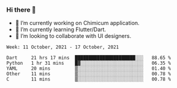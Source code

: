 ### Hi there 👋

<!--
**devcat37/devcat37** is a ✨ _special_ ✨ repository because its `README.md` (this file) appears on your GitHub profile.-->


- 🔭 I’m currently working on Chimicum application.
- 🌱 I’m currently learning Flutter/Dart.
- 👯 I’m looking to collaborate with UI designers.
<!-- - 🤔 I’m looking for help with ... -->

<!--START_SECTION:waka-->
```text
Week: 11 October, 2021 - 17 October, 2021

Dart     21 hrs 17 mins  ██████████████████████░░░   88.65 % 
Python   1 hr 31 mins    █▓░░░░░░░░░░░░░░░░░░░░░░░   06.35 % 
YAML     20 mins         ▒░░░░░░░░░░░░░░░░░░░░░░░░   01.40 % 
Other    11 mins         ▒░░░░░░░░░░░░░░░░░░░░░░░░   00.78 % 
C        11 mins         ▒░░░░░░░░░░░░░░░░░░░░░░░░   00.78 % 
```
<!--END_SECTION:waka-->
